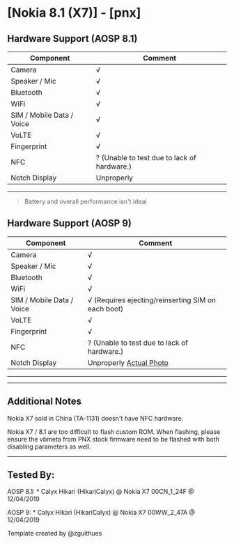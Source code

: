 # [Nokia 8.1 (X7)] - [pnx]

## Hardware Support (AOSP 8.1)
| Component                 |      Comment                                              |
|---------------------------|-----------------------------------------------------------|
| Camera                    | √                                                         |
| Speaker / Mic             | √                                                         |
| Bluetooth                 | √                                                         |
| WiFi                      | √                                                         |
| SIM / Mobile Data / Voice | √                                                         |
| VoLTE                     | √                                                         |
| Fingerprint               | √                                                         |
| NFC                       | ? (Unable to test due to lack of hardware.)               |
| Notch Display             | Unproperly                                                |
---
> Battery and overall performance isn't ideal

## Hardware Support (AOSP 9)
| Component                 |      Comment                                              |
|---------------------------|-----------------------------------------------------------|
| Camera                    | √                                                         |
| Speaker / Mic             | √                                                         |
| Bluetooth                 | √                                                         |
| WiFi                      | √                                                         |
| SIM / Mobile Data / Voice | √ (Requires ejecting/reinserting SIM on each boot)        |
| VoLTE                     | √                                                         |
| Fingerprint               | √                                                         |
| NFC                       | ? (Unable to test due to lack of hardware.)               |
| Notch Display             | Unproperly [Actual Photo](https://t.me/phhtreble/194608)  |
---


***
## Additional Notes

Nokia X7 sold in China (TA-1131) doesn't have NFC hardware.

Nokia X7 / 8.1 are too difficult to flash custom ROM.
When flashing, please ensure the vbmeta from PNX stock firmware need to be flashed with both disabling parameters as well.

***


## Tested By:
AOSP 8.1: * Calyx Hikari (HikariCalyx) @ Nokia X7 00CN_1_24F @ 12/04/2019

AOSP 9: * Calyx Hikari (HikariCalyx) @ Nokia X7 00WW_2_47A @ 12/04/2019

Template created by @zguithues